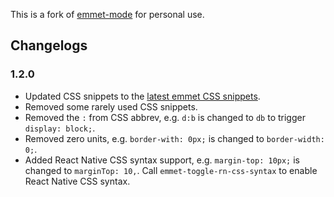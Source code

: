This is a fork of [emmet-mode](https://github.com/smihica/emmet-mode) for personal use.

## Changelogs

### 1.2.0

* Updated CSS snippets to the [latest emmet CSS snippets](https://github.com/emmetio/emmet/blob/master/lib/snippets.json).
* Removed some rarely used CSS snippets.
* Removed the `:` from CSS abbrev, e.g. `d:b` is changed to `db` to trigger `display: block;`.
* Removed zero units, e.g. `border-with: 0px;` is changed to `border-width: 0;`.
* Added React Native CSS syntax support, e.g. `margin-top: 10px;` is changed to `marginTop: 10,`. Call `emmet-toggle-rn-css-syntax` to enable React Native CSS syntax.
